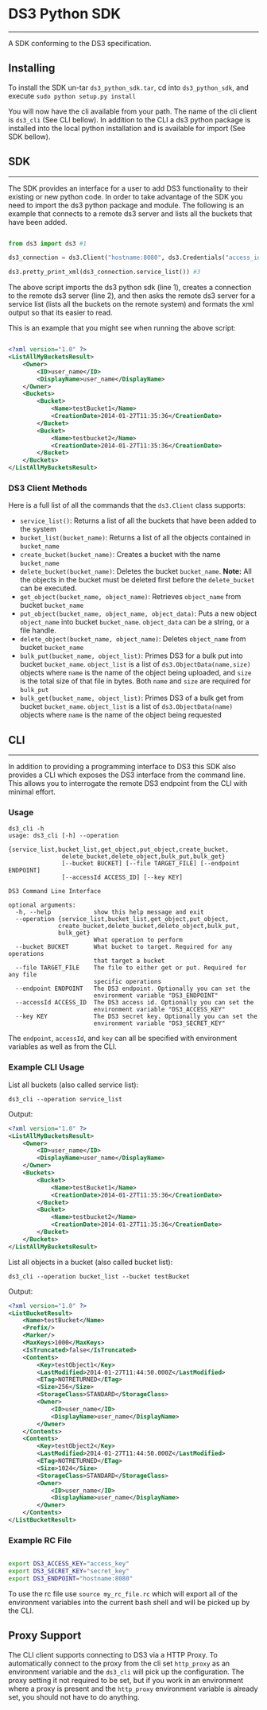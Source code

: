 # DS3 Python SDK

---

A SDK conforming to the DS3 specification.

## Installing

To install the SDK un-tar `ds3_python_sdk.tar`, cd into `ds3_python_sdk`, and execute `sudo python setup.py install`

You will now have the cli available from your path.  The name of the cli client is `ds3_cli` (See CLI bellow).  In addition to the CLI a ds3 python package is installed into the local python installation and is available for import (See SDK bellow).

## SDK

---

The SDK provides an interface for a user to add DS3 functionality to their existing or new python code.  In order to take advantage of the SDK you need to import the ds3 python package and module.  The following is an example that connects to a remote ds3 server and lists all the buckets that have been added.

```python

from ds3 import ds3 #1

ds3_connection = ds3.Client("hostname:8080", ds3.Credentials("access_id", "key")) #2

ds3.pretty_print_xml(ds3_connection.service_list()) #3

```

The above script imports the ds3 python sdk (line 1), creates a connection to the remote ds3 server (line 2), and then asks the remote ds3 server for a service list (lists all the buckets on the remote system) and formats the xml output so that its easier to read.

This is an example that you might see when running the above script:

```xml

<?xml version="1.0" ?>
<ListAllMyBucketsResult>
	<Owner>
		<ID>user_name</ID>
		<DisplayName>user_name</DisplayName>
	</Owner>
	<Buckets>
		<Bucket>
			<Name>testBucket1</Name>
			<CreationDate>2014-01-27T11:35:36</CreationDate>
		</Bucket>
		<Bucket>
			<Name>testbucket2</Name>
			<CreationDate>2014-01-27T11:35:36</CreationDate>
		</Bucket>
	</Buckets>
</ListAllMyBucketsResult>

```

### DS3 Client Methods

Here is a full list of all the commands that the `ds3.Client` class supports:

* `service_list()`: Returns a list of all the buckets that have been added to the system
* `bucket_list(bucket_name)`: Returns a list of all the objects contained in `bucket_name`
* `create_bucket(bucket_name)`: Creates a bucket with the name `bucket_name`
* `delete_bucket(bucket_name)`: Deletes the bucket `bucket_name`. **Note:** All the objects in the bucket must be deleted first before the `delete_bucket` can be executed. 
* `get_object(bucket_name, object_name)`: Retrieves `object_name` from bucket `bucket_name`
* `put_object(bucket_name, object_name, object_data)`: Puts a new object `object_name` into bucket `bucket_name`.  `object_data` can be a string, or a file handle.
* `delete_object(bucket_name, object_name)`: Deletes `object_name` from bucket `bucket_name`
* `bulk_put(bucket_name, object_list)`: Primes DS3 for a bulk put into bucket `bucket_name`.  `object_list` is a list of `ds3.ObjectData(name,size)` objects where `name` is the name of the object being uploaded, and `size` is the total size of that file in bytes.  Both `name` and `size` are required for `bulk_put` 
* `bulk_get(bucket_name, object_list)`: Primes DS3 of a bulk get from bucket `bucket_name`.  `object_list` is a list of `ds3.ObjectData(name)` objects where `name` is the name of the object being requested

## CLI

---

In addition to providing a programming interface to DS3 this SDK also provides a CLI which exposes the DS3 interface from the command line.  This allows you to interrogate the remote DS3 endpoint from the CLI with minimal effort.

### Usage

```
ds3_cli -h
usage: ds3_cli [-h] --operation
               {service_list,bucket_list,get_object,put_object,create_bucket,
               delete_bucket,delete_object,bulk_put,bulk_get}
               [--bucket BUCKET] [--file TARGET_FILE] [--endpoint ENDPOINT]               
               [--accessId ACCESS_ID] [--key KEY]

DS3 Command Line Interface

optional arguments:
  -h, --help            show this help message and exit
  --operation {service_list,bucket_list,get_object,put_object,
              create_bucket,delete_bucket,delete_object,bulk_put,
              bulk_get}
                        What operation to perform
  --bucket BUCKET       What bucket to target. Required for any operations
                        that target a bucket
  --file TARGET_FILE    The file to either get or put. Required for any file
                        specific operations
  --endpoint ENDPOINT   The DS3 endpoint. Optionally you can set the
                        environment variable "DS3_ENDPOINT"
  --accessId ACCESS_ID  The DS3 access id. Optionally you can set the
                        environment variable "DS3_ACCESS_KEY"
  --key KEY             The DS3 secret key. Optionally you can set the
                        environment variable "DS3_SECRET_KEY"

```

The `endpoint`, `accessId`, and `key` can all be specified with environment variables as well as from the CLI.

### Example CLI Usage

List all buckets (also called service list):

`ds3_cli --operation service_list`

Output:

```xml
<?xml version="1.0" ?>
<ListAllMyBucketsResult> 
	<Owner>
		<ID>user_name</ID>
		<DisplayName>user_name</DisplayName>
	</Owner>
	<Buckets>
		<Bucket>
			<Name>testBucket1</Name>
			<CreationDate>2014-01-27T11:35:36</CreationDate>
		</Bucket>
		<Bucket>
			<Name>testbucket2</Name>
			<CreationDate>2014-01-27T11:35:36</CreationDate>
		</Bucket>
	</Buckets>
</ListAllMyBucketsResult>

```

List all objects in a bucket (also called bucket list):

`ds3_cli --operation bucket_list --bucket testBucket`

Output:

```xml
<?xml version="1.0" ?>
<ListBucketResult> 
	<Name>testBucket</Name>
	<Prefix/>
	<Marker/>
	<MaxKeys>1000</MaxKeys>
	<IsTruncated>false</IsTruncated>
	<Contents>
		<Key>testObject1</Key>
		<LastModified>2014-01-27T11:44:50.000Z</LastModified>
		<ETag>NOTRETURNED</ETag>
		<Size>256</Size>
		<StorageClass>STANDARD</StorageClass>
		<Owner>
			<ID>user_name</ID>
			<DisplayName>user_name</DisplayName>
		</Owner>
	</Contents>
	<Contents>
		<Key>testObject2</Key>
		<LastModified>2014-01-27T11:44:50.000Z</LastModified>
		<ETag>NOTRETURNED</ETag>
		<Size>1024</Size>
		<StorageClass>STANDARD</StorageClass>
		<Owner>
			<ID>user_name</ID>
			<DisplayName>user_name</DisplayName>
		</Owner>
	</Contents>
</ListBucketResult>

```

### Example RC File

```bash

export DS3_ACCESS_KEY="access_key"
export DS3_SECRET_KEY="secret_key"
export DS3_ENDPOINT="hostname:8080"

```

To use the rc file use `source my_rc_file.rc` which will export all of the environment variables into the current bash shell and will be picked up by the CLI.

## Proxy Support

The CLI client supports connecting to DS3 via a HTTP Proxy.  To automatically connect to the proxy from the cli set `http_proxy` as an environment variable and the `ds3_cli` will pick up the configuration.  The proxy setting it not required to be set, but if you work in an environment where a proxy is present and the `http_proxy` environment variable is already set, you should not have to do anything.
